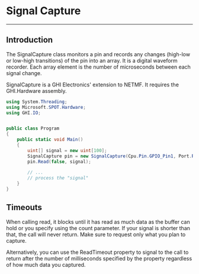 # Signal Capture
---

## Introduction
The SignalCapture class monitors a pin and records any changes (high-low or low-high transitions) of the pin into an array. It is a digital waveform recorder. Each array element is the number of microseconds between each signal change.

SignalCapture is a GHI Electronics' extension to NETMF. It requires the GHI.Hardware assembly. 

```cs
using System.Threading;
using Microsoft.SPOT.Hardware;
using GHI.IO;


public class Program
{
    public static void Main()
    {
        uint[] signal = new uint[100];
        SignalCapture pin = new SignalCapture(Cpu.Pin.GPIO_Pin1, Port.ResistorMode.Disabled);
        pin.Read(false, signal);
        
      	// ...
      	// process the "signal"
    }
}
```

## Timeouts
When calling read, it blocks until it has read as much data as the buffer can hold or you specify using the count parameter. If your signal is shorter than that, the call will never return. Make sure to request only what you plan to capture.

Alternatively, you can use the ReadTimeout property to signal to the call to return after the number of milliseconds specified by the property regardless of how much data you captured.

